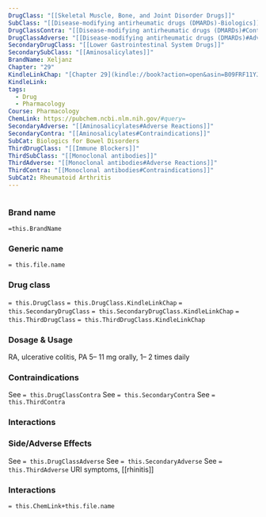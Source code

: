 ```yaml
---
DrugClass: "[[Skeletal Muscle, Bone, and Joint Disorder Drugs]]"
SubClass: "[[Disease-modifying antirheumatic drugs (DMARDs)-Biologics]]"
DrugClassContra: "[[Disease-modifying antirheumatic drugs (DMARDs)#Contraindications]]"
DrugClassAdverse: "[[Disease-modifying antirheumatic drugs (DMARDs)#Adverse Reactions]]"
SecondaryDrugClass: "[[Lower Gastrointestinal System Drugs]]"
SecondarySubClass: "[[Aminosalicylates]]"
BrandName: Xeljanz
Chapter: "29"
KindleLinkChap: "[Chapter 29](kindle://book?action=open&asin=B09FRF11YJ&location=15248)"
KindleLink: 
tags:
  - Drug
  - Pharmacology
Course: Pharmacology
ChemLink: https://pubchem.ncbi.nlm.nih.gov/#query=
SecondaryAdverse: "[[Aminosalicylates#Adverse Reactions]]"
SecondaryContra: "[[Aminosalicylates#Contraindications]]"
SubCat: Biologics for Bowel Disorders
ThirdDrugClass: "[[Immune Blockers]]"
ThirdSubClass: "[[Monoclonal antibodies]]"
ThirdAdverse: "[[Monoclonal antibodies#Adverse Reactions]]"
ThirdContra: "[[Monoclonal antibodies#Contraindications]]"
SubCat2: Rheumatoid Arthritis
---
```

```smiles

```

### Brand name
`=this.BrandName`

### Generic name
`= this.file.name`

### Drug class 
`= this.DrugClass`
	`= this.DrugClass.KindleLinkChap`
`= this.SecondaryDrugClass`
	`= this.SecondaryDrugClass.KindleLinkChap`
`= this.ThirdDrugClass`
	`= this.ThirdDrugClass.KindleLinkChap`

### Dosage & Usage
RA, ulcerative colitis, PA
5– 11 mg orally, 1– 2 times daily

### Contraindications
See `= this.DrugClassContra`
See `= this.SecondaryContra`
See `= this.ThirdContra`
### Interactions

### Side/Adverse Effects
See `= this.DrugClassAdverse`
See `= this.SecondaryAdverse`
See `= this.ThirdAdverse`
URI symptoms, [[rhinitis]]

### Interactions

`= this.ChemLink+this.file.name`

